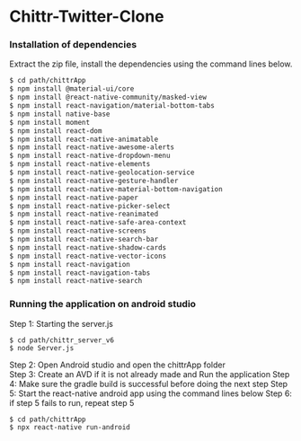 # Chittr-Twitter-Clone
### Installation of dependencies



Extract the zip file, install the dependencies using the command lines below.


```sh
$ cd path/chittrApp
$ npm install @material-ui/core
$ npm install @react-native-community/masked-view
$ npm install react-navigation/material-bottom-tabs
$ npm install native-base
$ npm install moment
$ npm install react-dom
$ npm install react-native-animatable
$ npm install react-native-awesome-alerts
$ npm install react-native-dropdown-menu
$ npm install react-native-elements
$ npm install react-native-geolocation-service
$ npm install react-native-gesture-handler
$ npm install react-native-material-bottom-navigation
$ npm install react-native-paper
$ npm install react-native-picker-select
$ npm install react-native-reanimated
$ npm install react-native-safe-area-context
$ npm install react-native-screens
$ npm install react-native-search-bar
$ npm install react-native-shadow-cards
$ npm install react-native-vector-icons
$ npm install react-navigation
$ npm install react-navigation-tabs
$ npm install react-native-search

```



### Running the application on android studio
Step 1: Starting the server.js
```
$ cd path/chittr_server_v6
$ node Server.js
```
Step 2: Open Android studio and open the chittrApp folder  
Step 3: Create an AVD if it is not already made and Run the application
Step 4: Make sure the gradle build is successful before doing the next step
Step 5: Start the react-native android app using the command lines below
Step 6: if step 5 fails to run, repeat step 5

```
$ cd path/chittrApp
$ npx react-native run-android
```


